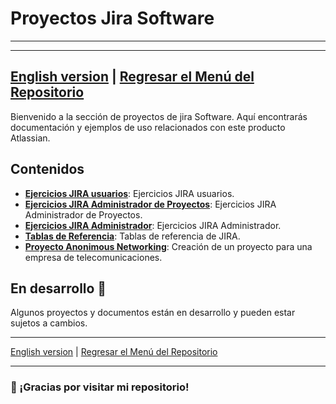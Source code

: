 # Proyectos Jira Software
---

---
[English version](./) | [Regresar el Menú del Repositorio](../README.md)
---

Bienvenido a la sección de proyectos de jira Software. Aquí encontrarás documentación y ejemplos de uso relacionados con este producto Atlassian.

## Contenidos

- **[Ejercicios JIRA usuarios](./Usuarios%20JIRA/)**: Ejercicios JIRA usuarios.
- **[Ejercicios JIRA Administrador de Proyectos](./Project%20Administrator/)**: Ejercicios JIRA Administrador de Proyectos.
- **[Ejercicios JIRA Administrador](./Administrador%20JIRA/)**: Ejercicios JIRA Administrador.
- **[Tablas de Referencia](./Tablas/)**: Tablas de referencia de JIRA.
- **[Proyecto Anonimous Networking](./Anonymous%20Networking%20Inc/)**: Creación de un proyecto para una empresa de telecomunicaciones.


## En desarrollo 🚧

Algunos proyectos y documentos están en desarrollo y pueden estar sujetos a cambios.

---

[English version](README-es.md) | [Regresar el Menú del Repositorio](../../)

---

### 🙏 ¡Gracias por visitar mi repositorio!

